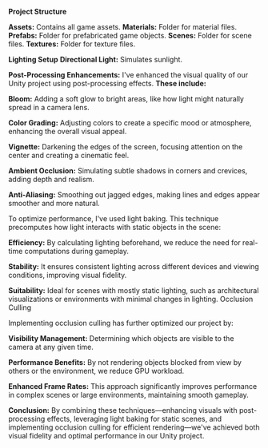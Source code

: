 **Project Structure**

**Assets:** Contains all game assets.
**Materials:** Folder for material files.
**Prefabs:** Folder for prefabricated game objects.
**Scenes:** Folder for scene files.
**Textures:** Folder for texture files.

**Lighting Setup**
**Directional Light:** Simulates sunlight.


**Post-Processing Enhancements:**
I've enhanced the visual quality of our Unity project using post-processing effects. 
****These include:****

**Bloom:** Adding a soft glow to bright areas, like how light might naturally spread in a camera lens.

**Color Grading:** Adjusting colors to create a specific mood or atmosphere, enhancing the overall visual appeal.

**Vignette:** Darkening the edges of the screen, focusing attention on the center and creating a cinematic feel.

**Ambient Occlusion:** Simulating subtle shadows in corners and crevices, adding depth and realism.

**Anti-Aliasing:** Smoothing out jagged edges, making lines and edges appear smoother and more natural.


To optimize performance, I've used light baking. This technique precomputes how light interacts with static objects in the scene:

**Efficiency:** By calculating lighting beforehand, we reduce the need for real-time computations during gameplay.

**Stability:** It ensures consistent lighting across different devices and viewing conditions, improving visual fidelity.

**Suitability:** Ideal for scenes with mostly static lighting, such as architectural visualizations or environments with minimal changes in lighting.
Occlusion Culling

Implementing occlusion culling has further optimized our project by:

**Visibility Management:** Determining which objects are visible to the camera at any given time.

**Performance Benefits:** By not rendering objects blocked from view by others or the environment, we reduce GPU workload.

**Enhanced Frame Rates:** This approach significantly improves performance in complex scenes or large environments, maintaining smooth gameplay.


**Conclusion:**
By combining these techniques—enhancing visuals with post-processing effects, leveraging light baking for static scenes, and implementing occlusion culling for efficient rendering—we've achieved both visual fidelity and optimal performance in our Unity project.
